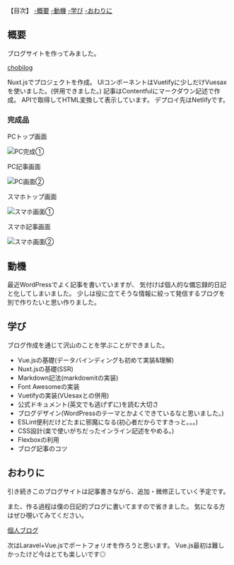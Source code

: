 <div class=index>
【目次】
<a href="#index1">-概要</a>
<a href="#index2">-動機</a>
<a href="#index3">-学び</a>
<a href="#index4">-おわりに</a>
</div>

<a id="index1"></a>

## 概要

ブログサイトを作ってみました。

[chobilog](https://chobilog.netlify.com/)

Nuxt.jsでプロジェクトを作成。
UIコンポーネントはVuetifyに少しだけVuesaxを使いました。(併用できました。)
記事はContentfulにマークダウン記述で作成。
APIで取得してHTML変換して表示しています。
デプロイ先はNetlifyです。

### 完成品

PCトップ画面

![PC完成①](//images.ctfassets.net/2gx73djcqnhz/4wy8zwO1eQu1Ig26BKi8dP/602aa7a0cb70f7b1352baabe36feb614/26.jpg)

PC記事画面

![PC画面②](//images.ctfassets.net/2gx73djcqnhz/5OGa6Gz5PgSAmiTzAIHWVd/fb825e59d7ad860d57d5bc90c0741e7b/27.jpg)

スマホトップ画面

![スマホ画面①](//images.ctfassets.net/2gx73djcqnhz/uBi2MvJemH8b30s4rVjyM/75a49b3bdc9a0bab0a0039cd28de63aa/28.jpg)

スマホ記事画面

![スマホ画面②](//images.ctfassets.net/2gx73djcqnhz/5rFHRwrWvgbiFYHmW1eh87/0e4f269be9be0c09d7d63062684f3a39/29.jpg)


<a id="index2"></a>

## 動機

最近WordPressでよく記事を書いていますが、
気付けば個人的な備忘録的日記と化してしまいました。
少しは役に立てそうな情報に絞って発信するブログを別で作りたいと思い作りました。

<a id="index3"></a>

## 学び

ブログ作成を通じて沢山のことを学ぶことができました。
- Vue.jsの基礎(データバインディングも初めて実装&理解)
- Nuxt.jsの基礎(SSR)
- Markdown記法(markdownitの実装)
- Font Awesomeの実装
- Vuetifyの実装(VUesaxとの併用)
- 公式ドキュメント(英文でも逃げずに)を読む大切さ
- ブログデザイン(WordPressのテーマとかよくできているなと思いました。)
- ESLint便利だけどたまに邪魔になる(初心者だからですきっと。。。)
- CSS設計(楽で使いがちだったインライン記述をやめる。)
- Flexboxの利用
- ブログ記事のコツ

<a id="index4"></a>

## おわりに

引き続きこのブログサイトは記事書きながら、追加・微修正していく予定です。

また、作る過程は僕の日記的ブログに書いてますので省きました。
気になる方はぜひ覗いてみてください。

[個人ブログ](http://chobimusic.com/)

次はLaravel+Vue.jsでポートフォリオを作ろうと思います。
Vue.js最初は難しかったけど今はとても楽しいです◎